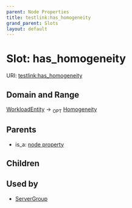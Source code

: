```yaml
---
parent: Node Properties
title: testlink:has_homogeneity
grand_parent: Slots
layout: default
---
```


# Slot: has_homogeneity




URI: [testlink:has_homogeneity](https://w3id.org/testlink/vocab/has_homogeneity)

## Domain and Range

[WorkloadEntity](WorkloadEntity.md) ->  <sub>OPT</sub> [Homogeneity](Homogeneity.md)

## Parents

 *  is_a: [node property](node_property.md)

## Children


## Used by

 * [ServerGroup](ServerGroup.md)
